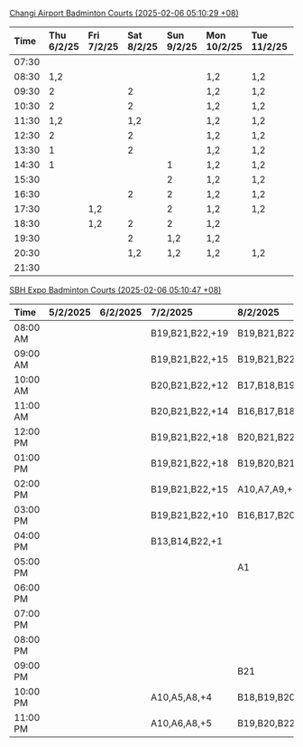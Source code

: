 [Changi Airport Badminton Courts (2025-02-06 05:10:29 +08)](https://www.carc.org.sg/FacilityBooking.aspx)

| Time   | Thu 6/2/25   | Fri 7/2/25   | Sat 8/2/25   | Sun 9/2/25   | Mon 10/2/25   | Tue 11/2/25   | Wed 12/2/25   |
|:-------|:-------------|:-------------|:-------------|:-------------|:--------------|:--------------|:--------------|
| 07:30  |              |              |              |              |               |               |               |
| 08:30  | 1,2          |              |              |              | 1,2           | 1,2           | 1,2           |
| 09:30  | 2            |              | 2            |              | 1,2           | 1,2           | 1,2           |
| 10:30  | 2            |              | 2            |              | 1,2           | 1,2           | 1,2           |
| 11:30  | 1,2          |              | 1,2          |              | 1,2           | 1,2           | 1,2           |
| 12:30  | 2            |              | 2            |              | 1,2           | 1,2           | 1,2           |
| 13:30  | 1            |              | 2            |              | 1,2           | 1,2           | 1,2           |
| 14:30  | 1            |              |              | 1            | 1,2           | 1,2           | 1,2           |
| 15:30  |              |              |              | 2            | 1,2           | 1,2           | 1,2           |
| 16:30  |              |              | 2            | 2            | 1,2           | 1,2           | 1,2           |
| 17:30  |              | 1,2          |              | 2            | 1,2           | 1,2           | 2             |
| 18:30  |              | 1,2          | 2            | 2            | 1,2           |               | 2             |
| 19:30  |              |              | 2            | 1,2          | 1,2           |               | 1,2           |
| 20:30  |              |              | 1,2          | 1,2          | 1,2           | 1,2           | 1,2           |
| 21:30  |              |              |              |              |               |               |               |

[SBH Expo Badminton Courts (2025-02-06 05:10:47 +08)](https://singaporebadmintonhall.getomnify.com/widgets/O3MRKGBH359GA55KHMG1RD)

| Time     | 5/2/2025   | 6/2/2025   | 7/2/2025        | 8/2/2025        | 9/2/2025        | 10/2/2025       | 11/2/2025      |
|:---------|:-----------|:-----------|:----------------|:----------------|:----------------|:----------------|:---------------|
| 08:00 AM |            |            | B19,B21,B22,+19 | B19,B21,B22,+14 |                 | B19,B21,B22,+7  | B19,B21,B22,+9 |
| 09:00 AM |            |            | B19,B21,B22,+15 | B19,B21,B22,+15 |                 |                 | B19,B21,B22,+9 |
| 10:00 AM |            |            | B20,B21,B22,+12 | B17,B18,B19,+12 |                 |                 | B19,B21,B22,+6 |
| 11:00 AM |            |            | B20,B21,B22,+14 | B16,B17,B18,+11 |                 |                 | B20,B21,B22,+5 |
| 12:00 PM |            |            | B19,B21,B22,+18 | B20,B21,B22,+17 | A4,A6           |                 | B19,B21,B22,+9 |
| 01:00 PM |            |            | B19,B21,B22,+18 | B19,B20,B21,+18 |                 | A5,A7,A8,+4     | B19,B21,B22,+9 |
| 02:00 PM |            |            | B19,B21,B22,+15 | A10,A7,A9,+5    |                 |                 | B19,B21,B22,+6 |
| 03:00 PM |            |            | B19,B21,B22,+10 | B16,B17,B20,+3  |                 |                 | B12            |
| 04:00 PM |            |            | B13,B14,B22,+1  |                 |                 |                 |                |
| 05:00 PM |            |            |                 | A1              |                 |                 | B12,B13,B14    |
| 06:00 PM |            |            |                 |                 |                 |                 |                |
| 07:00 PM |            |            |                 |                 |                 | A1,A7,A8        |                |
| 08:00 PM |            |            |                 |                 |                 | B20,B21,B22,+8  |                |
| 09:00 PM |            |            |                 | B21             | B11,B13         | B20,B21,B22,+13 |                |
| 10:00 PM |            |            | A10,A5,A8,+4    | B18,B19,B20,+15 | B20,B21,B22,+15 | A10,A8,A9,+7    |                |
| 11:00 PM |            |            | A10,A6,A8,+5    | B19,B20,B22,+16 | B20,B21,B22,+16 | A10,A8,A9,+7    |                |
